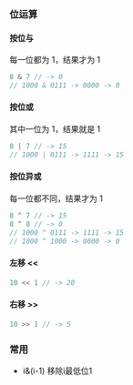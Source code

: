 ### 位运算

#### 按位与
每一位都为 1，结果才为 1

```js
8 & 7 // -> 0
// 1000 & 0111 -> 0000 -> 0
```

#### 按位或
其中一位为 1，结果就是 1
```js
8 | 7 // -> 15
// 1000 | 0111 -> 1111 -> 15
```

#### 按位异或
每一位都不同，结果才为 1
```js
8 ^ 7 // -> 15
8 ^ 8 // -> 0
// 1000 ^ 0111 -> 1111 -> 15
// 1000 ^ 1000 -> 0000 -> 0
```

#### 左移 <<
```js
10 << 1 // -> 20
```

#### 右移 >>
```js
10 >> 1 // -> 5 
```

### 常用
- i&(i-1) 移除i最低位1